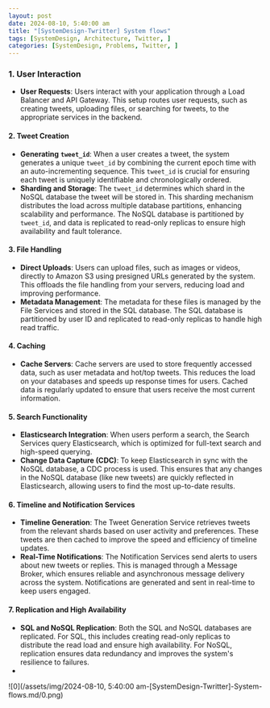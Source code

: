```yaml
---
layout: post
date: 2024-08-10, 5:40:00 am
title: "[SystemDesign-Twritter] System flows"
tags: [SystemDesign, Architecture, Twitter, ]
categories: [SystemDesign, Problems, Twitter, ]
---
```



### 1. User Interaction

- **User Requests**: Users interact with your application through a Load Balancer and API Gateway. This setup routes user requests, such as creating tweets, uploading files, or searching for tweets, to the appropriate services in the backend.

#### **2. Tweet Creation**

- **Generating** **`tweet_id`**: When a user creates a tweet, the system generates a unique `tweet_id` by combining the current epoch time with an auto-incrementing sequence. This `tweet_id` is crucial for ensuring each tweet is uniquely identifiable and chronologically ordered.
- **Sharding and Storage**: The `tweet_id` determines which shard in the NoSQL database the tweet will be stored in. This sharding mechanism distributes the load across multiple database partitions, enhancing scalability and performance. The NoSQL database is partitioned by `tweet_id`, and data is replicated to read-only replicas to ensure high availability and fault tolerance.

#### **3. File Handling**

- **Direct Uploads**: Users can upload files, such as images or videos, directly to Amazon S3 using presigned URLs generated by the system. This offloads the file handling from your servers, reducing load and improving performance.
- **Metadata Management**: The metadata for these files is managed by the File Services and stored in the SQL database. The SQL database is partitioned by user ID and replicated to read-only replicas to handle high read traffic.

#### **4. Caching**

- **Cache Servers**: Cache servers are used to store frequently accessed data, such as user metadata and hot/top tweets. This reduces the load on your databases and speeds up response times for users. Cached data is regularly updated to ensure that users receive the most current information.

#### **5. Search Functionality**

- **Elasticsearch Integration**: When users perform a search, the Search Services query Elasticsearch, which is optimized for full-text search and high-speed querying.
- **Change Data Capture (CDC)**: To keep Elasticsearch in sync with the NoSQL database, a CDC process is used. This ensures that any changes in the NoSQL database (like new tweets) are quickly reflected in Elasticsearch, allowing users to find the most up-to-date results.

#### **6. Timeline and Notification Services**

- **Timeline Generation**: The Tweet Generation Service retrieves tweets from the relevant shards based on user activity and preferences. These tweets are then cached to improve the speed and efficiency of timeline updates.
- **Real-Time Notifications**: The Notification Services send alerts to users about new tweets or replies. This is managed through a Message Broker, which ensures reliable and asynchronous message delivery across the system. Notifications are generated and sent in real-time to keep users engaged.

#### **7. Replication and High Availability**

- **SQL and NoSQL Replication**: Both the SQL and NoSQL databases are replicated. For SQL, this includes creating read-only replicas to distribute the read load and ensure high availability. For NoSQL, replication ensures data redundancy and improves the system's resilience to failures.
- 

![0](/assets/img/2024-08-10, 5:40:00 am-[SystemDesign-Twritter]-System-flows.md/0.png)

